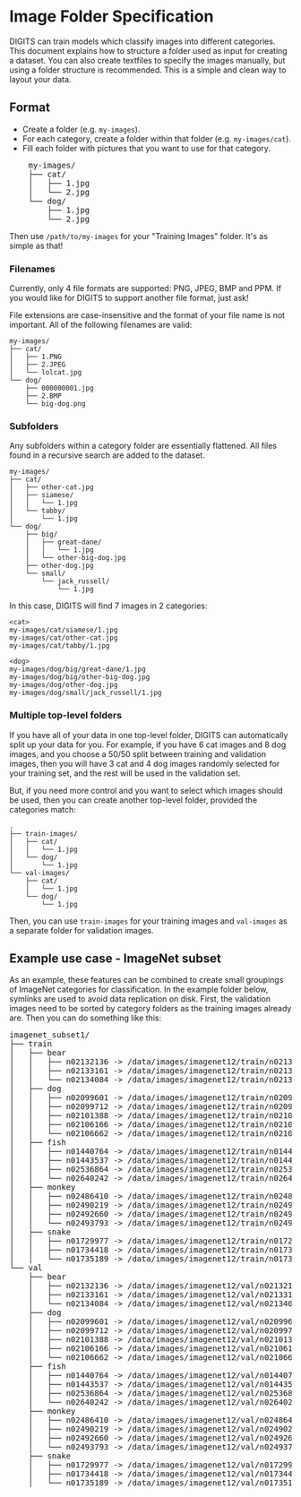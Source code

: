 # Image Folder Specification

DIGITS can train models which classify images into different categories. This document explains how to structure a folder used as input for creating a dataset. You can also create textfiles to specify the images manually, but using a folder structure is recommended. This is a simple and clean way to layout your data.

## Format

* Create a folder (e.g. `my-images`).
* For each category, create a folder within that folder (e.g. `my-images/cat`).
* Fill each folder with pictures that you want to use for that category.

<pre>
    my-images/
    ├── cat/
    │   ├── 1.jpg
    │   └── 2.jpg
    └── dog/
        ├── 1.jpg
        └── 2.jpg
</pre>

Then use `/path/to/my-images` for your "Training Images" folder. It's as simple as that!

### Filenames

Currently, only 4 file formats are supported: PNG, JPEG, BMP and PPM. If you would like for DIGITS to support another file format, just ask!

File extensions are case-insensitive and the format of your file name is not important. All of the following filenames are valid:

    my-images/
    ├── cat/
    │   ├── 1.PNG
    │   ├── 2.JPEG
    │   └── lolcat.jpg
    └── dog/
        ├── 000000001.jpg
        ├── 2.BMP
        └── big-dog.png

### Subfolders

Any subfolders within a category folder are essentially flattened. All files found in a recursive search are added to the dataset.

    my-images/
    ├── cat/
    │   ├── other-cat.jpg
    │   ├── siamese/
    │   │   └── 1.jpg
    │   └── tabby/
    │       └── 1.jpg
    └── dog/
        ├── big/
        │   ├── great-dane/
        │   │   └── 1.jpg
        │   └── other-big-dog.jpg
        ├── other-dog.jpg
        └── small/
            └── jack_russell/
                └── 1.jpg

In this case, DIGITS will find 7 images in 2 categories:

    <cat>
    my-images/cat/siamese/1.jpg
    my-images/cat/other-cat.jpg
    my-images/cat/tabby/1.jpg
    
    <dog>
    my-images/dog/big/great-dane/1.jpg
    my-images/dog/big/other-big-dog.jpg
    my-images/dog/other-dog.jpg
    my-images/dog/small/jack_russell/1.jpg

### Multiple top-level folders

If you have all of your data in one top-level folder, DIGITS can automatically split up your data for you. For example, if you have 6 cat images and 8 dog images, and you choose a 50/50 split between training and validation images, then you will have 3 cat and 4 dog images randomly selected for your training set, and the rest will be used in the validation set.

But, if you need more control and you want to select which images should be used, then you can create another top-level folder, provided the categories match:

    .
    ├── train-images/
    │   ├── cat/
    │   │   └── 1.jpg
    │   └── dog/
    │       └── 1.jpg
    └── val-images/
        ├── cat/
        │   └── 1.jpg
        └── dog/
            └── 1.jpg

Then, you can use `train-images` for your training images and `val-images` as a separate folder for validation images.

## Example use case - ImageNet subset

As an example, these features can be combined to create small groupings of ImageNet categories for classification. In the example folder below, symlinks are used to avoid data replication on disk. First, the validation images need to be sorted by category folders as the training images already are. Then you can do something like this:

<pre>
imagenet_subset1/
├── train
│   ├── bear
│   │   ├── n02132136 -> /data/images/imagenet12/train/n02132136
│   │   ├── n02133161 -> /data/images/imagenet12/train/n02133161
│   │   └── n02134084 -> /data/images/imagenet12/train/n02134084
│   ├── dog
│   │   ├── n02099601 -> /data/images/imagenet12/train/n02099601
│   │   ├── n02099712 -> /data/images/imagenet12/train/n02099712
│   │   ├── n02101388 -> /data/images/imagenet12/train/n02101388
│   │   ├── n02106166 -> /data/images/imagenet12/train/n02106166
│   │   └── n02106662 -> /data/images/imagenet12/train/n02106662
│   ├── fish
│   │   ├── n01440764 -> /data/images/imagenet12/train/n01440764
│   │   ├── n01443537 -> /data/images/imagenet12/train/n01443537
│   │   ├── n02536864 -> /data/images/imagenet12/train/n02536864
│   │   └── n02640242 -> /data/images/imagenet12/train/n02640242
│   ├── monkey
│   │   ├── n02486410 -> /data/images/imagenet12/train/n02486410
│   │   ├── n02490219 -> /data/images/imagenet12/train/n02490219
│   │   ├── n02492660 -> /data/images/imagenet12/train/n02492660
│   │   └── n02493793 -> /data/images/imagenet12/train/n02493793
│   ├── snake
│   │   ├── n01729977 -> /data/images/imagenet12/train/n01729977
│   │   ├── n01734418 -> /data/images/imagenet12/train/n01734418
│   │   └── n01735189 -> /data/images/imagenet12/train/n01735189
└── val
    ├── bear
    │   ├── n02132136 -> /data/images/imagenet12/val/n02132136
    │   ├── n02133161 -> /data/images/imagenet12/val/n02133161
    │   └── n02134084 -> /data/images/imagenet12/val/n02134084
    ├── dog
    │   ├── n02099601 -> /data/images/imagenet12/val/n02099601
    │   ├── n02099712 -> /data/images/imagenet12/val/n02099712
    │   ├── n02101388 -> /data/images/imagenet12/val/n02101388
    │   ├── n02106166 -> /data/images/imagenet12/val/n02106166
    │   └── n02106662 -> /data/images/imagenet12/val/n02106662
    ├── fish
    │   ├── n01440764 -> /data/images/imagenet12/val/n01440764
    │   ├── n01443537 -> /data/images/imagenet12/val/n01443537
    │   ├── n02536864 -> /data/images/imagenet12/val/n02536864
    │   └── n02640242 -> /data/images/imagenet12/val/n02640242
    ├── monkey
    │   ├── n02486410 -> /data/images/imagenet12/val/n02486410
    │   ├── n02490219 -> /data/images/imagenet12/val/n02490219
    │   ├── n02492660 -> /data/images/imagenet12/val/n02492660
    │   └── n02493793 -> /data/images/imagenet12/val/n02493793
    ├── snake
    │   ├── n01729977 -> /data/images/imagenet12/val/n01729977
    │   ├── n01734418 -> /data/images/imagenet12/val/n01734418
    │   └── n01735189 -> /data/images/imagenet12/val/n01735189
</pre>
